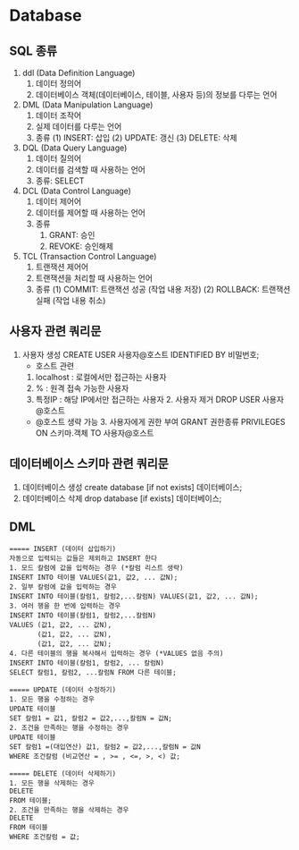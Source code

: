 # Database

## SQL 종류
1. ddl (Data Definition Language)
    1) 데이터 정의어
    2) 데이터베이스 객체(데이터베이스, 테이블, 사용자 등)의 정보를 다루는 언어
2. DML (Data Manipulation Language)
    1) 데이터 조작어
    2) 실제 데이터를 다루는 언어
    3) 종류
       (1) INSERT: 삽입
       (2) UPDATE: 갱신
       (3) DELETE: 삭제
3. DQL (Data Query Language)
    1) 데이터 질의어
    2) 데이터를 검색할 때 사용하는 언어
    3) 종류: SELECT
4. DCL (Data Control Language)
    1) 데이터 제어어
    2) 데이터를 제어할 때 사용하는 언어
    3) 종류
        1) GRANT: 승인
        2) REVOKE: 승인해제
5. TCL (Transaction Control Language)
    1) 트랜잭션 제어어
    2) 트랜잭션을 처리할 때 사용하는 언어
    3) 종류
       (1) COMMIT: 트랜잭션 성공 (작업 내용 저장)
       (2) ROLLBACK: 트랜잭션 실패 (작업 내용 취소)

## 사용자 관련 쿼리문
  1. 사용자 생성
        CREATE USER 사용자@호스트 IDENTIFIED BY 비밀번호;
        * 호스트 관련
        1) localhost : 로컬에서만 접근하는 사용자
        2) %         : 원격 접속 가능한 사용자
        3) 특정IP    : 해당 IP에서만 접근하는 사용자
    2. 사용자 제거
        DROP USER 사용자@호스트
        * @호스트 생략 가능
    3. 사용자에게 권한 부여
        GRANT 권한종류 PRIVILEGES ON 스키마.객체 TO 사용자@호스트

## 데이터베이스 스키마 관련 쿼리문
1. 데이터베이스 생성
  create database [if not exists] 데이터베이스;
2. 데이터베이스 삭제
  drop database [if exists] 데이터베이스;

## DML

    ===== INSERT (데이터 삽입하기)
    자동으로 입력되는 값들은 제외하고 INSERT 한다
    1. 모드 칼럼에 값을 입력하는 경우 (*칼럼 리스트 생략) 
    INSERT INTO 테이블 VALUES(값1, 값2, ... 값N);
    2. 일부 칼럼에 값을 입력하는 경우
    INSERT INTO 테이블(칼럼1, 칼럼2,...칼럼N) VALUES(값1, 값2, ... 값N);
    3. 여러 행을 한 번에 입력하는 경우
    INSERT INTO 테이블(칼럼1, 칼럼2,...칼럼N)
    VALUES (값1, 값2, ... 값N),
           (값1, 값2, ... 값N),
           (값1, 값2, ... 값N);
    4. 다른 테이블의 행을 복사해서 입력하는 경우 (*VALUES 없음 주의)
    INSERT INTO 테이블(칼럼1, 칼럼2, ... 칼럼N)
    SELECT 칼럼1, 칼럼2, ...칼럼N FROM 다른 테이블;
    
    ===== UPDATE (데이터 수정하기)
    1. 모든 행을 수정하는 경우
    UPDATE 테이블
    SET 칼럼1 = 값1, 칼럼2 = 값2,...,칼럼N = 값N;
    2. 조건을 만족하는 행을 수정하는 경우
    UPDATE 테이블
    SET 칼럼1 =(대입연산) 값1, 칼럼2 = 값2,...,칼럼N = 값N
    WHERE 조건칼럼 (비교연산 = , >= , <=, >, <) 값;
    
    ===== DELETE (데이터 삭제하기)
    1. 모든 행을 삭제하는 경우
    DELETE 
    FROM 테이블;
    2. 조건을 만족하는 행을 삭제하는 경우
    DELETE
    FROM 테이블
    WHERE 조건칼럼 = 값;